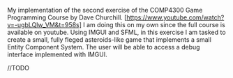 My implementation of the second exercise of the COMP4300 Game Programming Course by Dave Churchill.
[https://www.youtube.com/watch?v=-ugbLQlw_VM&t=958s]
I am doing this on my own since the full course is available on youtube.
Using IMGUI and SFML, in this exercise I am tasked to create a small, fully fleged asteroids-like game that implements a small Entity Component System.
The user will be able to access a debug interface implemented with IMGUI.

//TODO 


